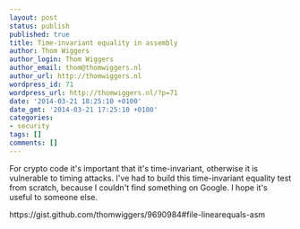 ```yaml
---
layout: post
status: publish
published: true
title: Time-invariant equality in assembly
author: Thom Wiggers
author_login: Thom Wiggers
author_email: thom@thomwiggers.nl
author_url: http://thomwiggers.nl
wordpress_id: 71
wordpress_url: http://thomwiggers.nl/?p=71
date: '2014-03-21 18:25:10 +0100'
date_gmt: '2014-03-21 17:25:10 +0100'
categories:
- security
tags: []
comments: []
---
```

<p>For crypto code it's important that it's time-invariant, otherwise it is vulnerable to timing attacks. I've had to build this time-invariant equality test from scratch, because I couldn't find something on Google. I hope it's useful to someone else. </p>
<p>https://gist.github.com/thomwiggers/9690984#file-linearequals-asm</p>
